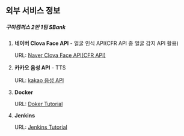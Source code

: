 ## 외부 서비스 정보

##### 																																	구미캠퍼스 2반 1팀 SBank

1. **네이버 Clova Face API** - 얼굴 인식 API(CFR API 중 얼굴 감지 API 활용)

   URL: [Naver Clova Face API(CFR API)](https://developers.naver.com/docs/clova/api/CFR/API_Guide.md#FaceAPI)



2. **카카오 음성 API** - TTS

   URL: [kakao 음성 API](https://developers.kakao.com/docs/latest/ko/voice/common)



3. **Docker**

   URL: [Doker Tutorial](https://docker-curriculum.com/)



4. **Jenkins**

   URL: [Jenkins Tutorial](https://www.tutorialspoint.com/jenkins/index.htm)